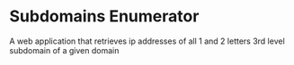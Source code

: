 # Subdomains Enumerator
A web application that retrieves ip addresses of all 1 and 2 letters 3rd level subdomain of a given domain
